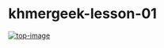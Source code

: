 # khmergeek-lesson-01

[![top-image](https://i.gyazo.com/ff0f15c45e3251bb84c2a04d16b02610.gif)](https://gyazo.com/ff0f15c45e3251bb84c2a04d16b02610)

